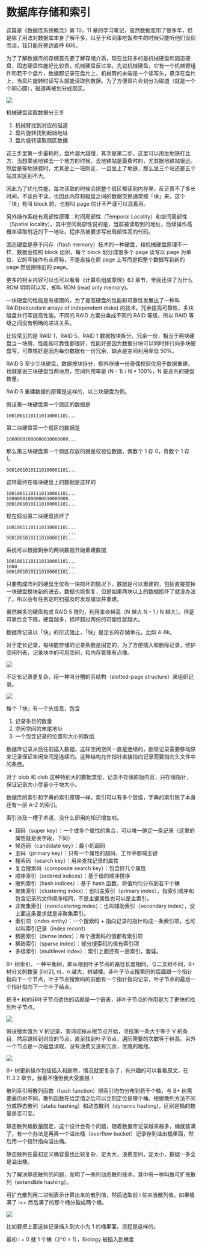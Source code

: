 # 数据库存储和索引

这篇是《数据库系统概念》第 10，11 章的学习笔记，虽然数据库用了很多年，但是除了用法对数据库本身了解不多，以至于和同事吃饭吹牛的时候只能听他们侃侃而谈，我只能在旁边直呼 666。

为了了解数据库的存储首先要了解存储介质，现在比较多的是机械硬盘和固态硬盘，固态硬盘性能好比较贵，机械硬盘反过来。先说机械硬盘，它有一个机械臂组件和若干个盘片，数据都记录在盘片上，机械臂的末端是一个读写头，悬浮在盘片上，当盘片旋转时读写头就能读取到数据。为了方便盘片会划分为磁道（就是一个个同心圆），磁道再被划分成扇区。

![](magnetic-disk-1.jpg)

机械硬盘读取数据分三步

1. 机械臂找到对应的磁道
2. 盘片旋转找到起始地址
3. 盘片旋转读取扇区数据

这三步里第一步最耗时，盘片越大越慢，其次是第二步。这里可以用坐地铁打比方，当想乘坐地铁去一个地方的时候，去地铁站是最费时的，尤其据地铁站很远。然后是等地铁费时，尤其是上一班刚走，一旦坐上了地铁，那么坐三个站还是五个站其实区别不大。

因此为了优化性能，每次读取的时候会把整个扇区都读到内存里，反正费不了多长时间，不读白不读。也因此内存和磁盘之间的数据交换通常按「块」来，这个「块」有叫 block 的，也有叫 page 估计不严谨可以混着用。

另外操作系统有局部性原理：时间局部性（Temporal Locality）和空间局部性（Spatial locality）。其中空间局部性说的是，当前被读取到的地址，后续操作高概率读取附近的下一地址。程序员被要求写出局部性高的代码。

固态硬盘是基于闪存（flash memory）技术的一种硬盘，和机械硬盘原理不一样，数据会按照 block 组织，每个 block 划分成很多个 page 读写以 page 为单位，它的写操作有点奇特，不是直接在原 page 上写而是把整个数据写到新的 page 然后擦除旧的 page。

更多的相关内容可以也可以看看《计算机组成原理》6.1 章节，里面还讲了为什么 ROM 明明可以写，却叫 ROM (read only memory)。

一块硬盘的性能是有极限的，为了提高硬盘的性能和可靠性发展出了一种叫 RAID(redundant arrays of independent disks) 的技术。冗余提高可靠性，多块磁盘并行写提高性能。不同的 RAID 方案分类成不同的 RAID 等级，所以 RAID 等级之间没有明确的递进关系。

比较常见的是 RAID 1，RAID 5。RAID 1 数据按块拆分，冗余一份，相当于两块硬盘当一块用，性能和可靠性都很好，性能好是因为数据分块可以同时并行向多块硬盘写，可靠性好是因为每份数据有一份冗余，缺点是空间利用率低 50%。

RAID 5 至少三块硬盘，数据按块拆分，额外存储一份奇偶校验位用于数据重建。也就是说三块硬盘当两块用，空间利用率是 (N - 1) / N * 100%，N 是总共的硬盘数量。

RAID 5 重建数据的原理是这样的，以三块硬盘为例。

假设第一块硬盘第一个扇区的数据是  

```
10010011101110110001101...
```
第二块硬盘第一个扇区的数据是

```
10000001000000010000000...
```

那么第三块硬盘第一个扇区存放的就是校验位数据，偶数个 1 存 0，奇数个 1 存 1。

```
00010010101110100001101...
```

这样最终在每块硬盘上的数据是这样的

```
10010011101110110001101...
10000001000000010000000...
00010010101110100001101...
```

现在假设第二块硬盘损坏了

```
10010011101110110001101...
_______________________...
00010010101110100001101...
```

系统可以根据剩余的两块数据开始重建数据

```
10010011101110110001101...
1000___________________...
00010010101110100001101...
```

只要构成阵列的硬盘里仅有一块损坏的情况下，数据是可以重建的，包括直接拔掉一块硬盘换块新的进去，数据也能恢复，但是如果两块以上的数据损坏了就没办法了。所以会有任务定时扫描及时发现错误并重建。

虽然越多的硬盘构成 RAID 5 阵列，利用率会越高（N 越大 N - 1 / N 越大）。但是可靠性会下降，硬盘越多，损坏超过两份的可能性就越大。

数据库记录以「块」的形式阻止，「块」是定长的存储单元，比如 4-8k。

对于定长记录，每块能存储的记录条数是固定的，为了方便插入和删除记录，维护空闲列表，记录块中的可用空间，和内存管理有点像。

![](fixed-length-1.jpg)

不定长记录更复杂，用一种叫分槽的页结构（slotted-page structure）来组织记录。

![](slotted-page-structure-1.png)

每个「块」有一个头信息，包含

1. 记录条目的数量
2. 空闲空间的末尾地址
3. 一个包含记录的位置和大小的数组

数据库记录从后往前插入数据，这样空闲空间一直是连续的，删除记录需要移动原来记录保证空闲空间是连续的。这种结构允许指针直接指向记录而要指向头文件中的条目。

对于 blob 和 clob 这种特别大的数据类型，记录不存储原始内容，只存储指针，保证记录大小尽量小于块大小。


数据库的索引和字典的索引原理一样。索引可以有多个层级，字典的索引除了本身还有一层 A-Z 的索引。

索引涉及一槽子术语，没什么卵用的知识增加啦。

+ 超码（super key）：一个或多个属性的集合，可以唯一确定一条记录（这里的属性就是表字段，下同）
+ 候选码（candidate key）：最小的超码
+ 主码（primary key）：只有一个属性的超码，工作中都喊主键
+ 搜索码（search key）：用来查找记录的属性
+ 复合搜索码（composite search key）：包含好几个属性
+ 顺序索引（ordered indices）：基于值的顺序排序
+ 散列索引（hash indices）：基于 hash 函数，将值均匀分布到若干个桶
+ 聚集索引（clustering index）：也叫主索引（primary index），指索引顺序和包含记录的文件顺序相同，不是主键属性也可以是主索引。
+ 非聚集索引（nonclustering index）：也叫辅助索引（secondary index），没上面这条要求就是非聚集索引。
+ 索引项（index entity）：一个搜索码 + 指向记录的指针构成一条索引项，也可以叫索引记录（index record）
+ 稠密索引（dense index）：每个搜索码的值都有索引项
+ 稀疏索引（sparse index）：部分搜索码的值有索引项
+ 多级索引（multilevel index）：索引上面还有一层索引，套娃。

B+ 树索引，一种平衡树，即从根到叶子节点的路径长度相同，与二叉树不同，B+ 树分叉的数量 [⌈n/2⌉, n)，n 越大，树越矮。非叶子节点搜索码的后面跟一个指针指向下一个节点，叶子节点搜索码的前面有一个指针指向记录，叶子节点的最后一个指针指向下一个叶子结点。

把 B+ 树的非叶子节点遮住的话就是一个链表，非叶子节点的作用是为了更快的找到叶子节点。

![](B+-tree-1.jpg)

假设搜索值为 V 的记录，查询过程从根节点开始，寻找第一条大于等于 V 的条目，然后跳转到对应的节点，直至找到叶子节点，遍历需要的次数等于树高。另外一个节点是一次磁盘读取，没有浪费又没有冗余，优雅的雅痞。

![](find-1.jpg)

B+ 树更新操作包括插入和删除，情况就更复杂了，有兴趣的可以看看原文，在 11.3.3 章节。我看不懂但我大受震撼！

散列索引用散列函数（hash function）把索引均匀分布到若干个桶，与 B+ 树需要遍历树不同，散列函数在给定值之后可以立刻定位是哪个桶。根据散列方法不同分成静态散列（static hashing）和动态散列（dynamic hashing)，区别是桶的数量是否可变。

静态散列桶数量固定，这个设计会有个问题，随着数据库记录越来越多，桶就装满了，有一个办法是再弄一个溢出桶（overflow bucket）记录存到溢出桶里面，然后用一个指针指向溢出桶。

静态散列在最初定义桶容量也比较复杂，定太大，浪费空间，定太小，数据一多全是溢出桶。

为了解决静态散列的问题，发明了一些列动态散列技术，其中有一种叫做可扩充散列（extendible hashing）。

可扩充散列用二进制表示计算出来的散列值，然后选取前 i 位来当散列值，如果桶满了 i++ 然后满了的那个桶分裂成两个桶。

![](hash-value-1.jpg)

比如要把上面这些记录插入到大小为 1 的桶里面，流程是这样的。

最初 i = 0 就 1 个桶（2^0 = 1），Biology 被插入到桶里